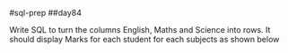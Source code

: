 #sql-prep
##day84

Write SQL to turn the columns English, Maths and Science into rows. It should display Marks for each student for each subjects as shown below